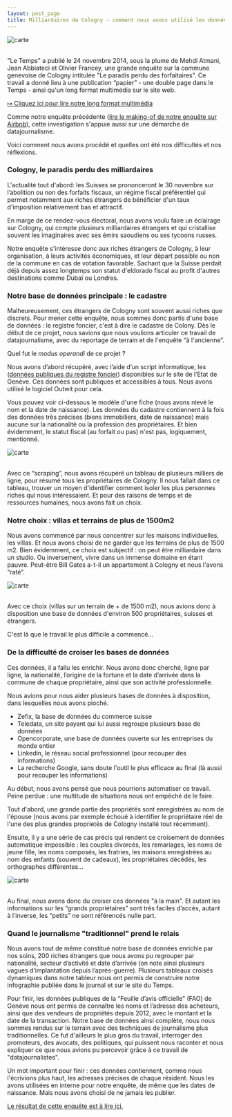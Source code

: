 ```yaml
---
layout: post_page
title: Milliardaires de Cologny - comment nous avons utilisé les données du cadastre
---
```


![carte](/img/une.jpg)<br><br>


"Le Temps" a publié le 24 novembre 2014, sous la plume de Mehdi Atmani, Jean Abbiateci et Olivier Francey, une grande enquête sur la commune genevoise de Cologny intitulée "Le paradis perdu des forfaitaires". Ce travail a donné lieu à une publication “papier”  - une double page dans le Temps - ainsi qu'un long format multimédia sur le site web.

[&#8614; Cliquez ici pour lire notre long format multimédia](http://www.letemps.ch/interactive/2014/cologny/)

Comme notre enquête précédente ([lire le making-of de notre enquête sur Airbnb](http://dataletemps.github.io/2014/11/09/airbnb.html)), cette investigation s'appuie aussi sur une démarche de datajournalisme. 

Voici comment nous avons procédé et quelles ont été nos difficultés et nos réflexions. 

### Cologny, le paradis perdu des milliardaires

L'actualité tout d'abord: les Suisses se prononceront le 30 novembre sur l’abolition ou non des forfaits fiscaux, un régime fiscal préférentiel qui permet notamment aux riches étrangers de bénéficier d'un taux d'imposition relativement bas et attractif. 

En marge de ce rendez-vous électoral, nous avons voulu faire un éclairage sur Cologny, qui compte plusieurs milliardaires étrangers et qui cristallise souvent les imaginaires avec ses émirs saoudiens ou ses tycoons russes. 

Notre enquête s'intéresse donc aux riches étrangers de Cologny, à leur organisation, à leurs activités économiques, et leur départ possible ou non de la commune en cas de votation favorable. Sachant que la Suisse perdait déjà depuis assez longtemps son statut d'eldorado fiscal au profit d'autres destinations comme Dubaï ou Londres.  

### Notre base de données principale : le cadastre

Malheureusement, ces étrangers de Cologny sont souvent aussi riches que discrets. Pour mener cette enquête, nous sommes donc partis d'une base de données : le registre foncier, c'est à dire le cadastre de Colony. Dès le début de ce projet, nous savions que nous voulions articuler ce travail de datajournalisme, avec du reportage de terrain et de l'enquête “à l'ancienne”.  

Quel fut le <i>modus operandi</i> de ce projet ? 

Nous avons d’abord récupéré, avec l’aide d’un script informatique, les ([données publiques du registre foncier](http://ge.ch/extraitfoncier/)) disponibles sur le site de l’Etat de Genève. Ces données sont publiques et accessibles à tous. Nous avons utilisé le logiciel Outwit pour cela. 

Vous pouvez voir ci-dessous le modèle d'une fiche (nous avons nlevé le nom et la date de naissance). Les données du cadastre contiennent à la fois des données très précises (biens immobiliers, date de naissance) mais aucune sur la nationalité ou la profession des propriétaires. Et bien évidemment, le statut fiscal (au forfait ou pas) n'est pas, logiquement, mentionné.

![carte](/img/une1.jpg)<br><br>

Avec ce “scraping”, nous avons récupéré un tableau de plusieurs milliers de ligne, pour résumé tous les propriétaires de Cologny. Il nous fallait dans ce tableau, trouver un moyen d'identifier comment isoler les plus personnes riches qui nous intéressaient. Et pour des raisons de temps et de ressources humaines, nous avons fait un choix. 

### Notre choix : villas et terrains de plus de 1500m2

Nous avons commencé par nous concentrer sur les maisons individuelles, les villas. Et nous avons choisi de ne garder que les terrains de plus de 1500 m2. Bien évidemment, ce choix est subjectif : on peut être milliardaire dans un studio. Ou inversement, vivre dans un immense domaine en étant pauvre. Peut-être Bill Gates a-t-il un appartement à Cologny et nous l'avons “raté”.

![carte](http://www.letemps.ch/interactive/2014/cologny/assets/img/col1.jpg
)<br><br>

Avec ce choix (villas sur un terrain de + de 1500 m2), nous avions donc à disposition une base de données d'environ 500 propriétaires, suisses et étrangers.

C'est là que le travail le plus difficile a commencé...

### De la difficulté de croiser les bases de données

Ces données, il a fallu les enrichir. Nous avons donc cherché, ligne par ligne, la nationalité, l’origine de la fortune et la date d’arrivée dans la commune de chaque propriétaire, ainsi que son activité professionnelle.

Nous avions pour nous aider plusieurs bases de données à disposition, dans lesquelles nous avons pioché. 

* Zefix, la base de données du commerce suisse 
* Teledata, un site payant qui lui aussi regroupe plusieurs base de données
* Opencorporate, une base de données ouverte sur les entreprises du monde entier
* Linkedin, le réseau social professionnel (pour recouper des informations)
* La recherche Google, sans doute l'outil le plus efficace au final (là aussi pour recouper les informations)

Au début, nous avons pensé que nous pourrions automatiser ce travail. Peine perdue : une multitude de situations nous ont empêché de le faire. 

Tout d'abord, une grande partie des propriétés sont enregistrées au nom de l'épouse (nous avons par exemple échoué à identifier le propriétaire réel de l'une des plus grandes proprietés de Cologny installé tout récemment). 

Ensuite, il y a une série de cas précis qui rendent ce croisement de données automatique impossible : les couples divorcés, les remariages, les noms de jeune fille, les noms composés, les fratries, les maisons enregistrées au nom des enfants (souvent de cadeaux), les propriétaires décédés, les orthographes différentes...

![carte](/img/une2.jpg)<br><br>

Au final, nous avons donc du croiser ces données "à la main". Et autant les informations sur les “grands propriétaires” sont très faciles d’accès, autant à l’inverse, les “petits” ne sont référencés nulle part. 

### Quand le journalisme "traditionnel" prend le relais

Nous avons tout de même constitué notre base de données enrichie par nos soins, 200 riches étrangers que nous avons pu regrouper par nationalité, secteur d’activité et date d’arrivée (on note ainsi plusieurs vagues d’implantation depuis l’après-guerre). Plusieurs tableaux croisés dynamiques dans notre tableur nous ont permis de construire notre infographie publiée dans le journal et sur le site du Temps. 

Pour finir, les données publiques de la “Feuille d’avis officielle” (FAO) de Genève nous ont permis de connaître les noms et l’adresse des acheteurs, ainsi que des vendeurs de propriétés depuis 2012, avec le montant et la date de la transaction. Notre base de données ainsi complète, nous nous sommes rendus sur le terrain avec des techniques de journalisme plus traditionnelles. Ce fut d'ailleurs le plus gros du travail, interroger des promoteurs, des avocats, des politiques, qui puissent nous raconter et nous expliquer ce que nous avions pu percevoir grâce à ce travail de "datajournalistes".

Un mot important pour finir : ces données contiennent, comme nous l'écrivions plus haut, les adresses précises de chaque résident. Nous les avons utilisées en interne pour notre enquête, de même que les dates de naissance. Mais nous avons choisi de ne jamais les publier.

[Le résultat de cette enquête est à lire ici.](http://www.letemps.ch/interactive/2014/cologny/)
